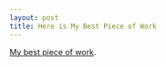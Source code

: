 ```yaml
---
layout: post
title: Here is My Best Piece of Work
---
```

<a href="https://photos.google.com/share/AF1QipOJOFIgQ5iQbCrimx0jaOYQk4f1QUhlgfhhpNeuL54DglWmkOrXtM_OOp5QHvPZ1w?key=MmY4Zm50ZDJuMXp0WDBEejB5SUlYZkdFaHd4WHRR">My best piece of work</a>.
